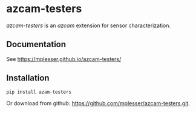 # azcam-testers

*azcam-testers* is an *azcam* extension for sensor characterization.

## Documentation

See https://mplesser.github.io/azcam-testers/

## Installation

`pip install azam-testers`

Or download from github: https://github.com/mplesser/azcam-testers.git.
